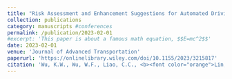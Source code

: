 ```yaml
---
title: "Risk Assessment and Enhancement Suggestions for Automated Driving Systems through Examining Testing Collision and Disengagement Reports"
collection: publications
category: manuscripts #conferences
permalink: /publication/2023-02-01
#excerpt: 'This paper is about a famous math equation, $$E=mc^2$$'
date: 2023-02-01
venue: 'Journal of Advanced Transportation'
paperurl: 'https://onlinelibrary.wiley.com/doi/10.1155/2023/3215817'
citation: 'Wu, K.W., Wu, W.F., Liao, C.C., <b><font color="orange">Lin, W.A.</font></b> (2023). &quot;Risk Assessment and Enhancement Suggestions for Automated Driving Systems through Examining Testing Collision and Disengagement Reports &quot; <i>Journal of Advanced Transportation</i>. 3215817, 18 pages.'
---
```


<!---Using [MathJax](https://www.mathjax.org/) in the description is supported - $$E=mc^2$$ - however, the use must be mindful that the default delimiters are `$$...$$` and `\\[...\\]` which differs from the `$...$` that is typically expected.--->
